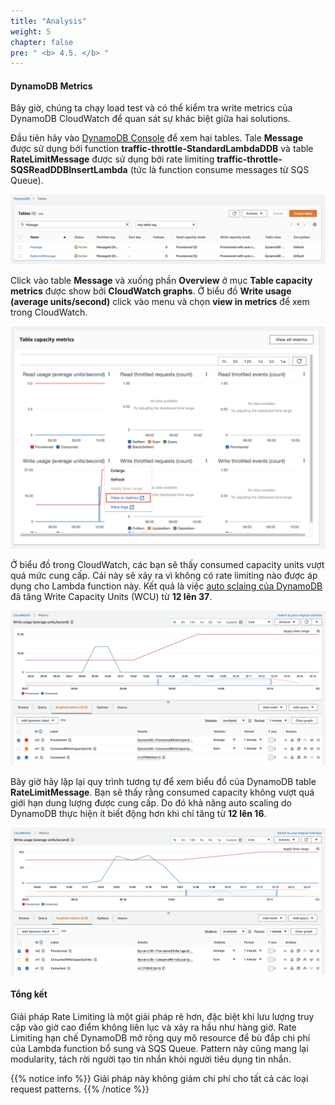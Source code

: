 ```yaml
---
title: "Analysis"
weight: 5
chapter: false
pre: " <b> 4.5. </b> "
---
```


#### DynamoDB Metrics

Bây giờ, chúng ta chạy load test và có thể kiểm tra write metrics của DynamoDB CloudWatch để quan sát sự khác biệt giữa hai solutions.

Đầu tiên hãy vào [DynamoDB Console](https://console.aws.amazon.com/dynamodbv2/home#tables) để xem hai tables. Tale **Message** được sử dụng bởi function **traffic-throttle-StandardLambdaDDB** và table **RateLimitMessage** được sử dụng bởi rate limiting **traffic-throttle-SQSReadDDBInsertLambda** (tức là function consume messages từ SQS Queue).

![Alt text](image.png)

Click vào table **Message** và xuống phần **Overview** ở mục **Table capacity metrics** được show bởi **CloudWatch graphs**. Ở biểu đồ **Write usage (average units/second)** click vào menu và chọn **view in metrics** để xem trong CloudWatch.

![Alt text](image-1.png)

Ở biểu đồ trong CloudWatch, các bạn sẽ thấy consumed capacity units vượt quá mức cung cấp. Cái này sẽ xảy ra vì không có rate limiting nào được áp dụng cho Lambda function này. Kết quả là việc [auto sclaing của DynamoDB](https://aws.amazon.com/blogs/aws/new-auto-scaling-for-amazon-dynamodb/) đã tăng Write Capacity Units (WCU) từ **12 lên 37**.

![Alt text](image-2.png)

Bây giờ hãy lặp lại quy trình tương tự để xem biểu đồ của DynamoDB table **RateLimitMessage**. Bạn sẽ thấy rằng consumed capacity không vượt quá giới hạn dung lượng được cung cấp. Do đó khả năng auto scaling do DynamoDB thực hiện ít biết động hơn khi chỉ tăng từ **12 lên 16**.    

![Alt text](image-3.png)

#### Tổng kết

Giải pháp Rate Limiting là một giải pháp rẻ hơn, đặc biệt khi lưu lượng truy cập vào giờ cao điểm không liên lục và xảy ra hầu như hàng giờ. Rate Limiting hạn chế DynamoDB mở rộng quy mô resource để bù đắp chi phí của Lambda function bổ sung và SQS Queue. Pattern này cũng mang lại modularity, tách rời người tạo tin nhắn khỏi người tiêu dụng tin nhắn.

{{% notice info %}}
Giải pháp này không giảm chi phí cho tất cả các loại request patterns.
{{% /notice %}}








